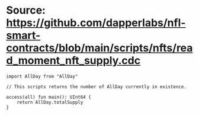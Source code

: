 # Source: https://github.com/dapperlabs/nfl-smart-contracts/blob/main/scripts/nfts/read_moment_nft_supply.cdc

```
import AllDay from "AllDay"

// This scripts returns the number of AllDay currently in existence.

access(all) fun main(): UInt64 {
    return AllDay.totalSupply
}


```